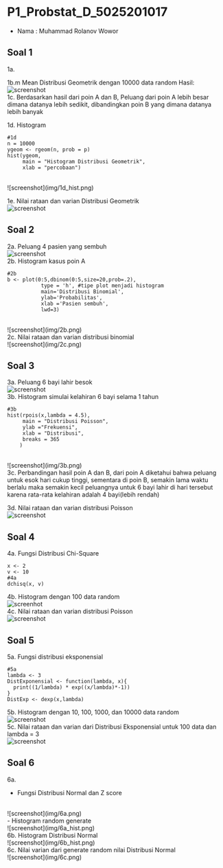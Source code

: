 # P1_Probstat_D_5025201017
- Nama  : Muhammad Rolanov Wowor

## Soal 1
1a. 

1b.m Mean Distribusi Geometrik dengan 10000 data random
Hasil:
<br>
![screenshot](img/1ab.png)
<br>
1c. Berdasarkan hasil dari poin A dan B, Peluang dari poin A lebih besar dimana datanya lebih sedikit, dibandingkan poin B yang dimana datanya lebih banyak

1d. Histogram
```
#1d
n = 10000
ygeom <- rgeom(n, prob = p)
hist(ygeom, 
     main = "Histogram Distribusi Geometrik",
     xlab = "percobaan")
```
<br>
![screenshot](img/1d_hist.png)
<br>

1e. Nilai rataan dan varian Distribusi Geometrik
<br>
![screenshot](img/1e.png)
<br>

## Soal 2
2a. Peluang 4 pasien yang sembuh
<br>
![screenshot](img/2a.png)
<br>
2b. Histogram kasus poin A
```
#2b
b <- plot(0:5,dbinom(0:5,size=20,prob=.2),
           type = 'h', #tipe plot menjadi histogram
           main='Distribusi Binomial',
           ylab='Probabilitas',
           xlab ='Pasien sembuh',
           lwd=3)

```
<br>
![screenshot](img/2b.png)
<br>
2c. Nilai rataan dan varian distribusi binomial
<br>
![screenshot](img/2c.png)
<br>

## Soal 3
3a. Peluang 6 bayi lahir besok
<br>
![screenshot](img/3a.png)
<br>
3b. Histogram simulai kelahiran 6 bayi selama 1 tahun
```
#3b
hist(rpois(x,lambda = 4.5),
     main = "Distribusi Poisson",
     ylab ="Frekuensi",
     xlab = "Distribusi",
     breaks = 365
    )

```
<br>
![screenshot](img/3b.png)
<br>
3c. Perbandingan hasil poin A dan B, dari poin A diketahui bahwa peluang untuk esok hari cukup tinggi, sementara di poin B, semakin lama waktu berlalu maka semakin kecil peluangnya untuk 6 bayi lahir di hari tersebut karena rata-rata kelahiran adalah 4 bayi(lebih rendah)

3d. Nilai rataan dan varian distribusi Poisson
<br>
![screenshot](img/3b.png)
<br>

## Soal 4
4a. Fungsi Distribusi Chi-Square
```
x <- 2
v <- 10
#4a
dchisq(x, v)
```
4b. Histogram dengan 100 data random
<br>
![screenhot](img/4b.png)
<br>
4c. Nilai rataan dan varian distribusi Poisson
<br>
![screenshot](img/4c.png)
<br>

## Soal 5
5a. Fungsi distribusi eksponensial
```
#5a
lambda <- 3
DistExponensial <- function(lambda, x){
  print((1/lambda) * exp((x/lambda)*-1))
}
DistExp <- dexp(x,lambda)
```
5b. Histogram dengan 10, 100, 1000, dan 10000 data random
<br>
![screenshot](img/5b.png)
<br>
5c. Nilai rataan dan varian dari Distribusi Eksponensial untuk 100 data dan lambda = 3
<br>
![screenshot](img/5c.png)
<br>

## Soal 6
6a. 
- Fungsi Distribusi Normal dan Z score
<br>
![screenshot](img/6a.png)
<br>
- Histogram random generate
<br>
![screenshot](img/6a_hist.png)
<br>
6b. Histogram Distribusi Normal
<br>
![screenshot](img/6b_hist.png)
<br>
6c. Nilai varian dari generate random nilai Distribusi Normal
<br>
![screenshot](img/6c.png)
<br>
